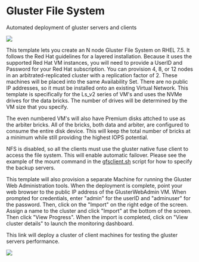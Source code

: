 # Gluster File System
Automated deployment of gluster servers and clients

<a href="https://portal.azure.com/#create/Microsoft.Template/uri/https%3A%2F%2Fraw.githubusercontent.com%2Fgrandparoach%2Fgluster%2FLseriesEDA%2Fazuredeploy.json" target="_blank">
    <img src="http://azuredeploy.net/deploybutton.png"/>
</a>

This template lets you create an N node Gluster File System on RHEL 7.5. It follows the Red Hat guidelines for a layered installation.  Because it uses the supported Red Hat VM instances, you will need to provide a UserID and Password for your Red Hat subscription.  You can provision 4, 8, or 12 nodes in an arbitrated-replicated cluster with a replication factor of 2. These machines will be placed into the same Availability Set.  There are no public IP addresses, so it must be installed onto an existing Virtual Network.  This template is specifically for the Ls_v2 series of VM's and uses the NVMe drives for the data bricks.  The number of drives will be determined by the VM size that you specify.  

The even numbered VM's will also have Premium disks attched to use as the arbiter bricks.  All of the bricks, both data and arbiter, are configured to consume the entire disk device.  This will keep the total number of bricks at a minimum while still providing the highest IOPS potential.

NFS is disabled, so all the clients must use the gluster native fuse client to access the file system.  This will enable automatic failover.  Please see the example of the mount command in the [gfsclient.sh](https://github.com/grandparoach/gluster/blob/LseriesEDA/gfsclient.sh) script for how to specify the backup servers.

This template will also provision a separate Machine for running the Gluster Web Administration tools.  When the deployment is complete, point your web browser to the public IP address of the GlusterWebAdmin VM.  When prompted for credentials, enter "admin" for the userID and "adminuser" for the password.   Then, click on the "Import" on the right edge of the screen.  Assign a name to the cluster and click "Import" at the bottom of the screen.  Then click "View Progress".  When the import is completed, click on "View cluster details" to launch the monitoring dashboard.




This link will deploy a cluster of client machines for testing the gluster servers performance.

<a href="https://portal.azure.com/#create/Microsoft.Template/uri/https%3A%2F%2Fraw.githubusercontent.com%2Fgrandparoach%2Fgluster%2FEDA%2Fgluster_client.json" target="_blank">
    <img src="http://azuredeploy.net/deploybutton.png"/>
</a>

